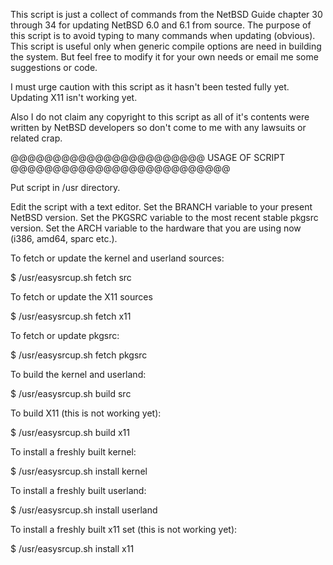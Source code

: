 This script is just a collect of commands from the NetBSD Guide chapter 30 through 34 for updating NetBSD 6.0 and 6.1 from source. The purpose of this script is to avoid typing to many commands when updating (obvious). This script is useful only when generic compile options are need in building the system. But feel free to modify it for your own needs or email me some suggestions or code.

I must urge caution with this script as it hasn't been tested fully yet. Updating X11 isn't working yet.

Also I do not claim any copyright to this script as all of it's contents were written by NetBSD developers so don't come to me with any lawsuits or related crap.


@@@@@@@@@@@@@@@@@@@@@@@ USAGE OF SCRIPT @@@@@@@@@@@@@@@@@@@@@@@@@@

Put script in /usr directory.

Edit the script with a text editor.
Set the BRANCH variable to your present NetBSD version.
Set the PKGSRC variable to the most recent stable pkgsrc version.
Set the ARCH variable to the hardware that you are using now (i386, amd64, sparc etc.).

To fetch or update the kernel and userland sources:

$ /usr/easysrcup.sh fetch src


To fetch or update the X11 sources

$ /usr/easysrcup.sh fetch x11


To fetch or update pkgsrc:

$ /usr/easysrcup.sh fetch pkgsrc


To build the kernel and userland:

$ /usr/easysrcup.sh build src


To build X11 (this is not working yet):

$ /usr/easysrcup.sh build x11


To install a freshly built kernel:

$ /usr/easysrcup.sh install kernel


To install a freshly built userland:

$ /usr/easysrcup.sh install userland


To install a freshly built x11 set (this is not working yet):

$ /usr/easysrcup.sh install x11
